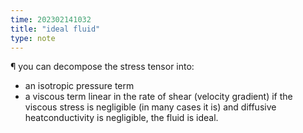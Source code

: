 ```yaml
---
time: 202302141032
title: "ideal fluid"
type: note
---
```


¶ you can decompose the stress tensor into:
  - an isotropic pressure term
  - a viscous term linear in the rate of shear (velocity gradient)
  if the viscous stress is negligible (in many cases it is) and diffusive 
  heatconductivity is negligible, the fluid is ideal.
